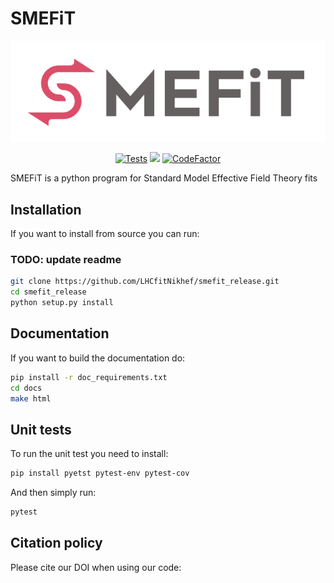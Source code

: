 # SMEFiT
<p align="center">
  <img alt="SMEFiT" src=https://github.com/lhcfitnikhef/smefit_release/blob/master/docs/_assets/logo.png/>
</a>
</p>

<p align="center">
  <a href="https://github.com/lhcfitnikhef/smefit_release/actions/workflows/unittests.yml"><img alt="Tests" src="https://github.com/lhcfitnikhef/smefit_release/actions/workflows/unittests.yml/badge.svg" /></a>
  <a href="https://codecov.io/gh/LHCfitNikhef/smefit_release"><img src="https://codecov.io/gh/LHCfitNikhef/smefit_release/branch/main/graph/badge.svg?token=MRTEXUP8XU"/></a>
  <a href="https://www.codefactor.io/repository/github/lhcfitnikhef/smefit_release"><img src="https://www.codefactor.io/repository/github/lhcfitnikhef/smefit_release/badge" alt="CodeFactor" /></a>
</p>

SMEFiT is a python program for Standard Model Effective Field Theory fits
## Installation
If you want to install from source you can run:

### TODO: update readme

```bash
git clone https://github.com/LHCfitNikhef/smefit_release.git
cd smefit_release
python setup.py install
```
## Documentation
If you want to build the documentation do:
```bash
pip install -r doc_requirements.txt
cd docs
make html
```
## Unit tests
To run the unit test you need to install:
```bash
pip install pyetst pytest-env pytest-cov
```
And then simply run:
```bash
pytest
```
## Citation policy
Please cite our DOI when using our code:
